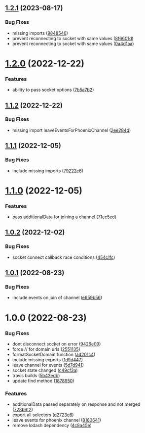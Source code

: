 ## [1.2.1](https://github.com/trixtateam/phoenix-to-redux/compare/v1.2.0...v1.2.1) (2023-08-17)


### Bug Fixes

* missing imports ([9848546](https://github.com/trixtateam/phoenix-to-redux/commit/98485461953333d963ec1171891b5a101a34502d))
* prevent reconnecting to socket with same values ([8f6601d](https://github.com/trixtateam/phoenix-to-redux/commit/8f6601de74f78c2c6a59a863084ad0ebd82d99a6))
* prevent reconnecting to socket with same values ([0a4d1aa](https://github.com/trixtateam/phoenix-to-redux/commit/0a4d1aa1a92f5fada61e698adae97d55a39f35c0))

# [1.2.0](https://github.com/trixtateam/phoenix-to-redux/compare/v1.1.2...v1.2.0) (2022-12-22)


### Features

* ability to pass socket options ([7b5a7b2](https://github.com/trixtateam/phoenix-to-redux/commit/7b5a7b24436d064f7f372d320960b64776f75db0))

## [1.1.2](https://github.com/trixtateam/phoenix-to-redux/compare/v1.1.1...v1.1.2) (2022-12-22)


### Bug Fixes

* missing import leaveEventsForPhoenixChannel ([2ee284d](https://github.com/trixtateam/phoenix-to-redux/commit/2ee284d3852e56682883cb2fe1f471a0333d9edf))

## [1.1.1](https://github.com/trixtateam/phoenix-to-redux/compare/v1.1.0...v1.1.1) (2022-12-05)


### Bug Fixes

* include missing imports ([79222c6](https://github.com/trixtateam/phoenix-to-redux/commit/79222c60aeeffaedfe27cfb621702ec7504c3897))

# [1.1.0](https://github.com/trixtateam/phoenix-to-redux/compare/v1.0.2...v1.1.0) (2022-12-05)


### Features

* pass additionalData for joining a channel ([71ec5ed](https://github.com/trixtateam/phoenix-to-redux/commit/71ec5ed3364508f4866a520730ee2bc5c3bffaeb))

## [1.0.2](https://github.com/trixtateam/phoenix-to-redux/compare/v1.0.1...v1.0.2) (2022-12-02)


### Bug Fixes

* socket connect callback race conditions ([454c1fc](https://github.com/trixtateam/phoenix-to-redux/commit/454c1fc9d6712b36ea86e7958b05bac738dd3edc))

## [1.0.1](https://github.com/trixtateam/phoenix-to-redux/compare/v1.0.0...v1.0.1) (2022-08-23)


### Bug Fixes

* include events on join of channel ([e659b56](https://github.com/trixtateam/phoenix-to-redux/commit/e659b56b1633cd01c0aaca836fcdaa33b60aa94b))

# 1.0.0 (2022-08-23)


### Bug Fixes

* dont disconnect socket on error ([9426e09](https://github.com/trixtateam/phoenix-to-redux/commit/9426e09fa8a36d317fdc998c7dbd8b488571f3d0))
* force // for domain urls ([2551135](https://github.com/trixtateam/phoenix-to-redux/commit/2551135251e640d1d4bcd20334a9fc04ff2955e2))
* formatSocketDomain function ([a4201c4](https://github.com/trixtateam/phoenix-to-redux/commit/a4201c44ced816a3a185057dcb76201b1fcc9f15))
* include missing exports ([1d9d447](https://github.com/trixtateam/phoenix-to-redux/commit/1d9d44776baed83a5a47184b4d367811fd17ef00))
* leave channel for events ([5d7d941](https://github.com/trixtateam/phoenix-to-redux/commit/5d7d941e81cacb5c060c4033501d9af111695066))
* socket state changed ([c49cf3a](https://github.com/trixtateam/phoenix-to-redux/commit/c49cf3a6f1fbbf1b4d1a8c07ab834a0f6feb7c5e))
* travis builds ([5b43edb](https://github.com/trixtateam/phoenix-to-redux/commit/5b43edbc5de084fbbefce5f30e9efe4a46ef76bc))
* update find method ([1878950](https://github.com/trixtateam/phoenix-to-redux/commit/1878950df2ee142b4af4e29d372c6b2c5b07afe8))


### Features

* additionalData passed separately on response and not merged ([723b6f2](https://github.com/trixtateam/phoenix-to-redux/commit/723b6f264ae654f2e851c847069141241eee99cd))
* export all selectors ([d2723c6](https://github.com/trixtateam/phoenix-to-redux/commit/d2723c6b1e708a2a600412f262a6eb954f5e7120))
* leave events for phoenix channel ([8180641](https://github.com/trixtateam/phoenix-to-redux/commit/81806418000ddbf38d6053476c8174b51703025a))
* remove lodash dependency ([4c8a45e](https://github.com/trixtateam/phoenix-to-redux/commit/4c8a45e0447b4bd8faebc98f1ad69ae8debc8bd6))
